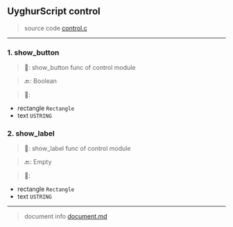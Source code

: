 
## UyghurScript control

> source code [control.c](uyghur\externals\control.c)
---

### 1. show_button

> 📝:  show_button func of control module

> 🔙: Boolean

> 🛒: 
* rectangle  `Rectangle`
* text  `USTRING`


### 2. show_label

> 📝:  show_label func of control module

> 🔙: Empty

> 🛒: 
* rectangle  `Rectangle`
* text  `USTRING`


---
> document info [document.md](../document.md)
